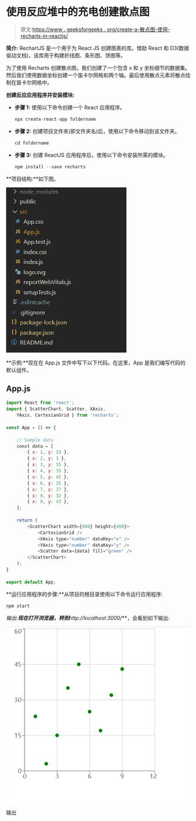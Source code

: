 # 使用反应堆中的充电创建散点图

> 原文:[https://www . geeksforgeeks . org/create-a-散点图-使用-recharts-in-reactjs/](https://www.geeksforgeeks.org/create-a-scatter-chart-using-recharts-in-reactjs/)

**简介:** RechartJS 是一个用于为 React JS 创建图表的库。借助 React 和 D3(数据驱动文档)，该库用于构建折线图、条形图、饼图等。

为了使用 Recharts 创建散点图，我们创建了一个包含 x 和 y 坐标细节的数据集。然后我们使用数据坐标创建一个笛卡尔网格和两个轴。最后使用散点元素将散点绘制在笛卡尔网格中。

**创建反应应用程序并安装模块:**

*   **步骤 1:** 使用以下命令创建一个 React 应用程序。

    ```jsx
    npx create-react-app foldername
    ```

*   **步骤 2:** 创建项目文件夹(即文件夹名)后，使用以下命令移动到该文件夹。

    ```jsx
    cd foldername
    ```

*   **步骤 3:** 创建 ReactJS 应用程序后，使用以下命令安装所需的模块。

    ```jsx
    npm install --save recharts
    ```

**项目结构:**如下图。

![](img/f04ae0d8b722a9fff0bd9bd138b29c23.png)

**示例:**现在在 App.js 文件中写下以下代码。在这里，App 是我们编写代码的默认组件。

## App.js

```jsx
import React from 'react';
import { ScatterChart, Scatter, XAxis, 
    YAxis, CartesianGrid } from 'recharts';

const App = () => {

    // Sample data
    const data = [
        { x: 1, y: 23 },
        { x: 2, y: 3 },
        { x: 3, y: 15 },
        { x: 4, y: 35 },
        { x: 5, y: 45 },
        { x: 6, y: 25 },
        { x: 7, y: 17 },
        { x: 8, y: 32 },
        { x: 9, y: 43 },
    ];

    return (
        <ScatterChart width={400} height={400}>
            <CartesianGrid />
            <XAxis type="number" dataKey="x" />
            <YAxis type="number" dataKey="y" />
            <Scatter data={data} fill="green" />
        </ScatterChart>
    );
}

export default App;
```

**运行应用程序的步骤:**从项目的根目录使用以下命令运行应用程序:

```jsx
npm start
```

**输出:**现在打开浏览器，转到***http://localhost:3000/***，会看到如下输出:

![](img/c4f55e115e0cf105e484bd145bdddfda.png)

输出